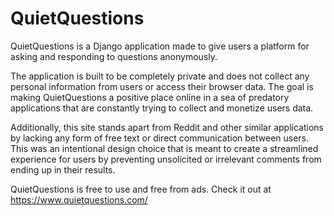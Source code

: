 # QuietQuestions

QuietQuestions is a Django application made to give users a platform for asking and responding to questions anonymously.

The application is built to be completely private and does not collect any personal information from users or access their browser data. The goal is making QuietQuestions a positive place online in a sea of predatory applications that are constantly trying to collect and monetize users data.

Additionally, this site stands apart from Reddit and other similar applications by lacking any form of free text or direct communication between users. This was an intentional design choice that is meant to create a streamlined experience for users by preventing unsolicited or irrelevant comments from ending up in their results.

QuietQuestions is free to use and free from ads. Check it out at https://www.quietquestions.com/
